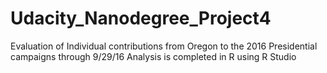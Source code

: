 # Udacity_Nanodegree_Project4
Evaluation of Individual contributions from Oregon to the 2016 Presidential campaigns through 9/29/16
Analysis is completed in R using R Studio
